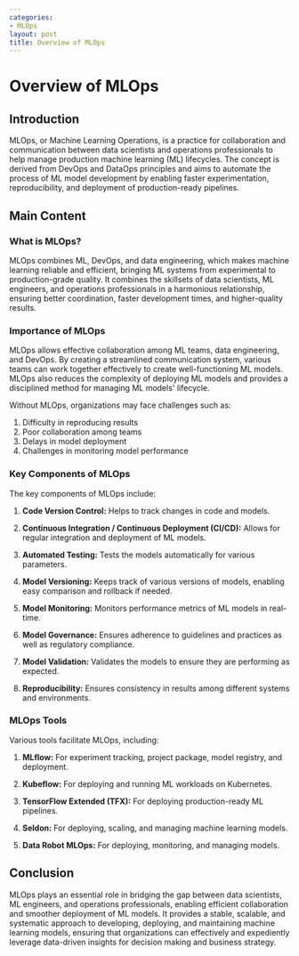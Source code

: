 ```yaml
---
categories:
- MLOps
layout: post
title: Overview of MLOps
---
```


# Overview of MLOps

## Introduction

MLOps, or Machine Learning Operations, is a practice for collaboration and communication between data scientists and operations professionals to help manage production machine learning (ML) lifecycles. The concept is derived from DevOps and DataOps principles and aims to automate the process of ML model development by enabling faster experimentation, reproducibility, and deployment of production-ready pipelines. 

## Main Content

### What is MLOps?

MLOps combines ML, DevOps, and data engineering, which makes machine learning reliable and efficient, bringing ML systems from experimental to production-grade quality. It combines the skillsets of data scientists, ML engineers, and operations professionals in a harmonious relationship, ensuring better coordination, faster development times, and higher-quality results.

### Importance of MLOps

MLOps allows effective collaboration among ML teams, data engineering, and DevOps. By creating a streamlined communication system, various teams can work together effectively to create well-functioning ML models. MLOps also reduces the complexity of deploying ML models and provides a disciplined method for managing ML models' lifecycle. 

Without MLOps, organizations may face challenges such as:

1. Difficulty in reproducing results 
2. Poor collaboration among teams 
3. Delays in model deployment 
4. Challenges in monitoring model performance 

### Key Components of MLOps

The key components of MLOps include:

1. **Code Version Control:** Helps to track changes in code and models. 

2. **Continuous Integration / Continuous Deployment (CI/CD):** Allows for regular integration and deployment of ML models.

3. **Automated Testing:** Tests the models automatically for various parameters. 

4. **Model Versioning:** Keeps track of various versions of models, enabling easy comparison and rollback if needed. 

5. **Model Monitoring:** Monitors performance metrics of ML models in real-time.

6. **Model Governance:** Ensures adherence to guidelines and practices as well as regulatory compliance.

7. **Model Validation:** Validates the models to ensure they are performing as expected. 

8. **Reproducibility:** Ensures consistency in results among different systems and environments.

### MLOps Tools

Various tools facilitate MLOps, including:

1. **MLflow:** For experiment tracking, project package, model registry, and deployment. 

2. **Kubeflow:** For deploying and running ML workloads on Kubernetes. 

3. **TensorFlow Extended (TFX):** For deploying production-ready ML pipelines. 

4. **Seldon:** For deploying, scaling, and managing machine learning models. 

5. **Data Robot MLOps:** For deploying, monitoring, and managing models.

## Conclusion

MLOps plays an essential role in bridging the gap between data scientists, ML engineers, and operations professionals, enabling efficient collaboration and smoother deployment of ML models. It provides a stable, scalable, and systematic approach to developing, deploying, and maintaining machine learning models, ensuring that organizations can effectively and expediently leverage data-driven insights for decision making and business strategy.